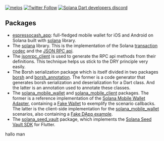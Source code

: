 [![melos](https://img.shields.io/badge/maintained%20with-melos-f700ff.svg?style=flat-square)](https://github.com/invertase/melos)
[![Twitter Follow](https://img.shields.io/twitter/follow/espresso_cash?style=social)](https://twitter.com/espresso_cash)
[![Solana Dart developers discord](https://img.shields.io/discord/943071824525262849?label=Solana+Dart+developers+discord)](https://discord.gg/wK6WX7974J)

## Packages

- [espressocash_app]: full-fledged mobile wallet for iOS and Android on Solana built with [solana] library.
- The [solana] library. This is the implementation of the Solana [transaction codec][transaction_codec] and the [JSON RPC api][json_rpc_api].
- The [jsonrpc_client] is used to generate the RPC api methods from their definitions. This technique helps us stick to the DRY principle very easily.
- The Borsh serialization package which is itself divided in two packages [borsh] and [borsh_annotation]. The former is a code generator that generates borsh serialization and deserialization for a Dart class. And the latter is an annotation used to annotate these classes.
- The [solana_mobile_wallet] and [solana_mobile_client] packages. The former is a reference implementation of the [Solana Mobile Wallet Adapter][mobile_wallet_spec], containing a [Fake Wallet][solana_mobile_wallet_example] to exemplify the scenario callbacks. The latter is the client-side implementation for the [solana_mobile_wallet] scenarios, also containing a [Fake DApp example][solana_mobile_client_example].
- The [solana_seed_vault] package, which implements the [Solana Seed Vault SDK][seed_vault_spec] for Flutter.

[espressocash_app]: packages/espressocash_app
[borsh]: packages/borsh
[borsh_annotation]: packages/borsh_annotation
[jsonrpc_client]: packages/jsonrpc_client
[solana]: packages/solana
[solana_mobile_wallet]: packages/solana_mobile_wallet
[solana_mobile_client]: packages/solana_mobile_client
[solana_seed_vault]: packages/solana_seed_vault
[transaction_codec]: https://docs.solana.com/developing/programming-model/transactions
[json_rpc_api]: https://docs.solana.com/developing/clients/jsonrpc-api
[mobile_wallet_spec]: https://github.com/solana-mobile/mobile-wallet-adapter/blob/main/spec/spec.md
[seed_vault_spec]: https://github.com/solana-mobile/seed-vault-sdk/blob/main/docs/integration_guide.md
[solana_mobile_wallet_example]: packages/solana_mobile_wallet/example
[solana_mobile_client_example]: packages/solana_mobile_client/example

hallo man
